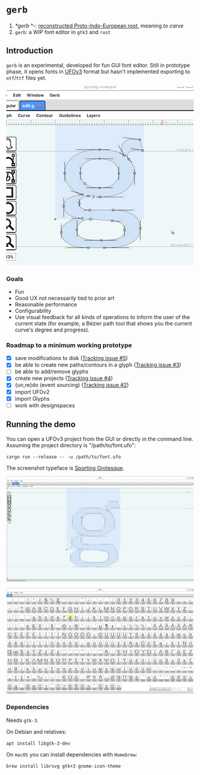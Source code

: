 # `gerb`

1. _*gerb ʰ-_: [reconstructed Proto-Indo-European root](https://en.wiktionary.org/wiki/Reconstruction:Proto-Indo-European/gerb%CA%B0-), meaning _to carve_
2. `gerb`: a WIP font editor in `gtk3` and `rust`

## Introduction

`gerb` is an experimental, developed for fun GUI font editor. Still in prototype phase, it opens fonts in [UFOv3](https://unifiedfontobject.org/versions/ufo3/index.html) format but hasn't implemented exporting to `otf`/`ttf` files yet.

![./screenshot-small.png](./screenshot-small.png)

### Goals

- Fun
- Good UX not necessarily tied to prior art
- Reasonable performance
- Configurability
- Use visual feedback for all kinds of operations to inform the user of the current state (for example, a Bézier path tool that shows you the current curve's degree and progress).

### Roadmap to a minimum working prototype

- [x] save modifications to disk ([Tracking issue #5](https://github.com/epilys/gerb/issues/5))
- [x] be able to create new paths/contours in a glyph ([Tracking issue #3](https://github.com/epilys/gerb/issues/3))
- [ ] be able to add/remove glyphs
- [x] create new projects ([Tracking issue #4](https://github.com/epilys/gerb/issues/4))
- [x] {un,re}do (event sourcing) ([Tracking issue #2](https://github.com/epilys/gerb/issues/2))
- [x] import UFOv2
- [x] import Glyphs
- [ ] work with designspaces

## Running the demo

You can open a UFOv3 project from the GUI or directly in the command line.
Assuming the project directory is "/path/to/font.ufo":

```shell
cargo run --release -- -u /path/to/font.ufo
```

The screenshot typeface is [Sporting Grotesque](https://www.velvetyne.fr/fonts/sporting-grotesque/).

![./screenshot.png](./screenshot.png)

![./screenshot2.png](./screenshot2.png)

### Dependencies

Needs `gtk-3`.

On Debian and relatives:

```shell
apt install libgtk-3-dev
```

On `macOS` you can install dependencies with `Homebrew`:

```shell
brew install librsvg gtk+3 gnome-icon-theme
```

